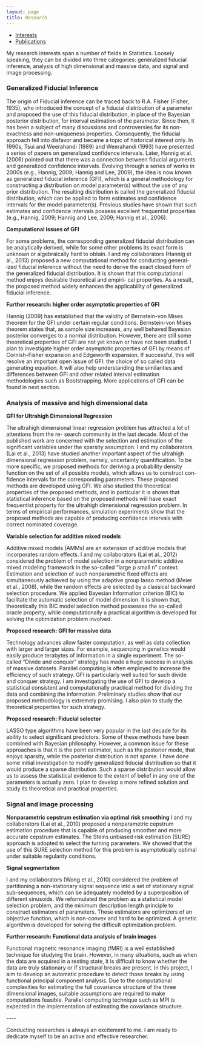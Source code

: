 ```yaml
---
layout: page
title: Research 
---
```


<script src="http://code.jquery.com/ui/1.10.3/jquery-ui.js">    
</script>
<script>
$(function() {
$( "#accordion" ).accordion({
    heightStyle: "content",
    // active : false,
    collapsible : true,    
});
});
</script>
<script>
  $(function() {
    var icons = {
      header: "fa fa-angle-double-right",
      activeHeader: "fa fa-angle-down"
    };
    $( "#accordion" ).accordion({
      icons: icons,
    });
    $( "#toggle" ).button().click(function() {
      if ( $( "#accordion" ).accordion( "option", "icons" ) ) {
        $( "#accordion" ).accordion( "option", "icons", null );
      } else {
        $( "#accordion" ).accordion( "option", "icons", icons );
      }
    });
  });
</script>

<ul class="nav nav-tabs">
  <li class="active"><a href="#">Interests</a></li>
  <li><a href="publications/">Publications</a></li>
</ul>

<p></p>
My research interests span a number of fields in Statistics. Loosely speaking, they can be divided into three categories: generalized fiducial inference, analysis of high dimensional and massive data, and signal and image processing.

<h3>Generalized Fiducial Inference</h3>
<div>
<p>The origin of Fiducial inference can be traced back to R.A. Fisher (Fisher, 1935), who introduced the concept of a fiducial distribution of a parameter and proposed the use of this fiducial distribution, in place of the Bayesian posterior distribution, for interval estimation of the parameter. Since then, it has been a subject of many discussions and controversies for its non-exactness and non-uniqueness properties. Consequently, the fiducial approach fell into disfavor and became a topic of historical interest only. In 1990s, Tsui and Weerahandi (1989) and Weerahandi (1993) have presented a series of papers on generalized confidence intervals. Later, Hannig et al. (2006) pointed out that there was a connection between fiducial arguments and generalized confidence intervals. Evolving through a series of works in 2000s (e.g., Hannig, 2009; Hannig and Lee, 2009), the idea is now known as generalized fiducial inference (GFI), which is a general methodology for constructing a distribution on model parameter(s) without the use of any prior distribution. The resulting distribution is called the generalized fiducial distribution, which can be applied to form estimates and confidence intervals for the model parameter(s). Previous studies have shown that such estimates and confidence intervals possess excellent frequentist properties (e.g., Hannig, 2009; Hannig and Lee, 2009; Hannig et al., 2006).</p>

<strong>Computational issues of GFI</strong>
<p>
For some problems, the corresponding generalized fiducial distribution can be analytically derived, while for some other problems its exact form is unknown or algebraically hard to obtain. I and my collaborators (Hannig et al., 2013) proposed a new computational method for conducting general- ized fiducial inference without the need to derive the exact closed form of the generalized fiducial distribution. It is shown that this computational method enjoys desirable theoretical and empiri- cal properties. As a result, the proposed method widely enhances the applicability of generalized fiducial inference.</p>

<strong>Further research: higher order asymptotic properties of GFI</strong>
<p>
Hannig (2009) has established that the validity of Bernstein-von Mises theorem for the GFI under certain regular conditions. Bernstein-von Mises theorem states that, as sample size increases, any well behaved Bayesian posterior converges to a normal distribution. However, there are still some theoretical properties of GFI are not yet known or have not been studied. I plan to investigate higher order asymptotic properties of GFI by means of Cornish-Fisher expansion and Edgeworth expansion. If successful, this will resolve an important open issue of GFI: the choice of so called data generating equation. It will also help understanding the similarities and differences between GFI and other related interval estimation methodologies such as Bootstrapping. More applications of GFI can be found in next section.
</p>
</div>

<h3>Analysis of massive and high dimensional data</h3>

<div>
<strong>GFI for Ultrahigh Dimensional Regression</strong>
<p>
The ultrahigh dimensional linear regression problem has attracted a lot of attentions from the re- search community in the last decade. Most of the published work are concerned with the selection and estimation of the significant variables under the sparsity assumption. I and my collaborators (Lai et al., 2013) have studied another important aspect of the ultrahigh dimensional regression problem, namely, uncertainty quantification. To be more specific, we proposed methods for deriving a probability density function on the set of all possible models, which allows us to construct con- fidence intervals for the corresponding parameters. These proposed methods are developed using GFI. We also studied the theoretical properties of the proposed methods, and in particular it is shown that statistical inference based on the proposed methods will have exact frequentist property for the ultrahigh dimensional regression problem. In terms of empirical performances, simulation experiments show that the proposed methods are capable of producing confidence intervals with correct nominated coverage.</p>

<strong>Variable selection for additive mixed models</strong>
<p>
Additive mixed models (AMMs) are an extension of additive models that incorporates random effects. I and my collaborators (Lai et al., 2012) considered the problem of model selection in a nonparametric additive mixed modeling framework in the so-called “large p small n” context. Estimation and selection of such nonparametric fixed effects are simultaneously achieved by using the adaptive group lasso method (Meier et al., 2008), while the random effects are selected by a classical backward selection procedure. We applied Bayesian Information criterion (BIC) to facilitate the automatic selection of model dimension. It is shown that, theoretically this BIC model selection method possesses the so-called oracle property, while computationally a practical algorithm is developed for solving the optimization problem involved.
</p>

<strong>Proposed research: GFI for massive data</strong>
<p>
Technology advances allow faster computation, as well as data collection with larger and larger sizes. For example, sequencing in genetics would easily produce terabytes of information in a single experiment. The so-called “Divide and conquer” strategy has made a huge success in analysis of massive datasets. Parallel computing is often employed to increase the efficiency of such strategy. GFI is particularly well suited for such divide and conquer strategy. I am investigating the use of GFI to develop a statistical consistent and computationally practical method for dividing the data and combining the information. Preliminary studies show that our proposed methodology is extremely promising. I also plan to study the theoretical properties for such strategy.</p>

<strong>Proposed research: Fiducial selector</strong>
<p>
LASSO type algorithms have been very popular in the last decade for its ability to select significant predictors. Some of these methods have been combined with Bayesian philosophy. However, a common issue for these approaches is that it is the point estimator, such as the posterior mode, that enjoys sparsity, while the posterior distribution is not sparse. I have done some initial investigation to modify generalized fiducial distribution so that it would produce a sparse distribution. Such a sparse distribution would allow us to assess the statistical evidence to the extent of belief in any one of the parameters is actually zero. I plan to develop a more refined solution and study its theoretical and practical properties.</p>
</div>

<h3>Signal and image processing</h3>
<div>
<p>
<strong>Nonparametric cepstrum estimation via optimal risk smoothing</strong>
I and my collaborators (Lai et al., 2010) proposed a nonparametric cepstrum estimation procedure that is capable of producing smoother and more accurate cepstrum estimates. The Steins unbiased risk estimation (SURE) approach is adopted to select the turning parameters. We showed that the use of this SURE selection method for this problem is asymptotically optimal under suitable regularity conditions.</p>

<strong>Signal segmentation</strong>
<p>
I and my collaborators (Wong et al., 2010) considered the problem of partitioning a non-stationary signal sequence into a set of stationary signal sub-sequences, which can be adequately modeled by a superposition of different sinusoids. We reformulated the problem as a statistical model selection problem, and the minimum description length principle to construct estimators of parameters. These estimators are optimizers of an objective function, which is non-convex and hard to be optimized. A genetic algorithm is developed for solving the difficult optimization problem.</p>

<strong> Further research: Functional data analysis of brain images</strong>
<p>
Functional magnetic resonance imaging (fMRI) is a well established technique for studying the brain. However, in many situations, such as when the data are acquired in a resting state, it is difficult to know whether the data are truly stationary or if structural breaks are present. In this project, I aim to develop an automatic procedure to detect those breaks by using functional principal component analysis. Due to the computational complexities for estimating the full covariance structure of the three dimensional images, suitable assumptions are required to make computations feasible. Parallel computing technique such as MPI is expected in the implementation of estimating the covariance structure.</p>
</div>
----

Conducting researches is always an excitement to me. I am ready to dedicate myself to be an active and effective researcher.